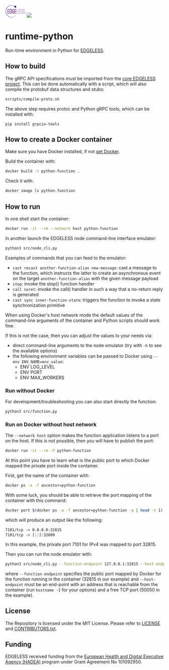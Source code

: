 ![](edgeless-logo-64-40.png)
![](https://www.python.org/static/community_logos/python-powered-w-100x40.png)

# runtime-python

Run-time environment in Python for
[EDGELESS](https://edgeless-project.eu/).

## How to build

The gRPC API specifications must be imported from the
[core EDGELESS project](https://github.com/edgeless-project/edgeless).
This can be done automatically with a script, which will also compile the
protobuf data structures and stubs:

```bash
scripts/compile-proto.sh
```

The above step requires protoc and Python gRPC tools, which can be installed
with:

```
pip install grpcio-tools
```

## How to create a Docker container

Make sure you have Docker installed, if not
[get Docker](https://docs.docker.com/get-docker/).

Build the container with:

```bash
docker build -t python-function .
```

Check it with:

```bash
docker image ls python-function
```

## How to run

In one shell start the container:

```bash
docker run -it --rm --network host python-function
```

In another launch the EDGELESS node command-line interface emulator:

```bash
python3 src/node_cli.py
```

Examples of commands that you can feed to the emulator:

- `cast recast another-function-alias new-message`: cast a message to the
  function, which instructs the latter to create an asynchronous event on the
  target `another-function-alias` with the given message payload
- `stop`: invoke the stop() function handler
- `call noret`: invoke the call() handler in such a way that a no-return reply
  is generated
- `cast sync inner-function-state`: triggers the function to invoke a state
  synchronization primitive

When using Docker's host network mode the default values of the command-line
arguments of the container and Python scripts should work fine.

If this is not the case, then you can adjust the values to your needs via:

- direct command-line arguments to the node emulator (try with `-h` to see the
  available options)
- the following environment variables can be passed to Docker using
  `--env ENV_NAME=env_value`:
  - ENV LOG_LEVEL
  - ENV PORT
  - ENV MAX_WORKERS

### Run without Docker

For development/troubleshooting you can also start directly the function:

```bash
python3 src/function.py
```

### Run on Docker without host network

The `--network host` option makes the function application listens to a port
on the host. If this is not possible, then you will have to publish the port:

```bash
docker run -it --rm -P python-function
```

At this point you have to learn what is the public port to which Docker mapped
the private port inside the container.

First, get the name of the container with:

```bash
docker ps -a -f ancestor=python-function
```

With some luck, you should be able to retrieve the port mapping of the
container with this command:

```bash
docker port $(docker ps -a -f ancestor=python-function -q | head -n 1)
```

which will produce an output like the following:

```
7101/tcp -> 0.0.0.0:32815
7101/tcp -> [::]:32809
```

In this example, the private port 7101 for IPv4 was mapped to port 32815.

Then you can run the node emulator with:

```bash
python3 src/node_cli.py --function-endpoint 127.0.0.1:32815 --host-endpoint 10.1.1.2:50050
```

where `--function-endpoint` specifies the public port mapped by Docker for the
function running in the container (32815 in our example) and
`--host-endpoint` must be an end-point with an address that is reachable from
the container (run `hostname -I` for your options) and a free TCP port
(50050 in the example).

## License

The Repository is licensed under the MIT License. Please refer to
[LICENSE](LICENSE) and [CONTRIBUTORS.txt](CONTRIBUTORS.txt). 

## Funding

EDGELESS received funding from the [European Health and Digital Executive Agency
 (HADEA)](https://hadea.ec.europa.eu/) program under Grant Agreement No 101092950.
